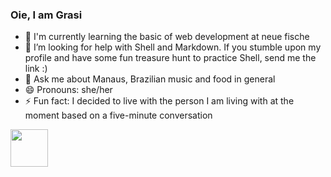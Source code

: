 ### Oie, I am Grasi 


- 🌱 I'm currently learning the basic of web development at neue fische
- 🤔 I’m looking for help with Shell and Markdown. If you stumble upon my profile and have some fun treasure hunt to practice Shell, send me the link :)
- 💬 Ask me about Manaus, Brazilian music and food in general 
- 😄 Pronouns: she/her
- ⚡ Fun fact: I decided to live with the person I am living with at the moment based on a five-minute conversation
  
<img src="https://media.giphy.com/media/LnQjpWaON8nhr21vNW/giphy.gif" width="60">

<!--
**grasipacheco/grasipacheco** is a ✨ _special_ ✨ repository because its `README.md` (this file) appears on your GitHub profile.

Here are some ideas to get you started:

- 🔭 I’m currently working on ...
- 👯 I’m looking to collaborate on ...
- 📫 How to reach me: ...
-->
